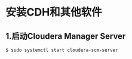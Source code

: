 安装CDH和其他软件
================================================================================
## 1.启动Cloudera Manager Server
```shell
$ sudo systemctl start cloudera-scm-server
```
